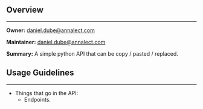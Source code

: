 ## Overview
-----------

**Owner:** daniel.dube@annalect.com

**Maintainer:** daniel.dube@annalect.com

**Summary:** A simple python API that can be copy / pasted / replaced.

## Usage Guidelines
-------------------

* Things that go in the API:
    * Endpoints.
